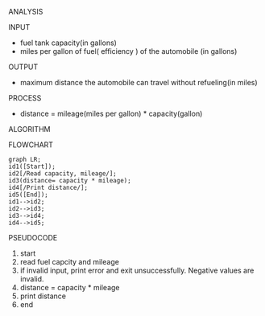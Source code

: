ANALYSIS

INPUT 

- fuel tank capacity(in gallons)
- miles per gallon of fuel( efficiency ) of the automobile (in gallons) 

OUTPUT 

- maximum distance the automobile can travel without refueling(in miles) 

PROCESS 

- distance = mileage(miles per gallon) * capacity(gallon) 


ALGORITHM 

 FLOWCHART

```mermaid
graph LR;
id1([Start]);
id2[/Read capacity, mileage/];
id3(distance= capacity * mileage);
id4[/Print distance/];
id5([End]);
id1-->id2;
id2-->id3;
id3-->id4;
id4-->id5;
```

 PSEUDOCODE
 
1. start
2. read fuel capcity and mileage
3. if invalid input, print error and exit unsuccessfully. Negative values are invalid.
4. distance = capacity * mileage
5. print distance
6. end
